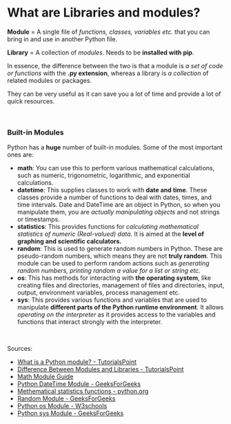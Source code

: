 # What are Libraries and modules?

**Module** = A single file of *functions, classes, variables etc.* that you can bring in and use in another Python file.

**Library** = A collection of *modules*. Needs to be **installed with pip**.

In essence, the difference between the two is that a module is *a set of code or functions* with the **.py extension**, whereas a library is *a collection* of related modules or packages. 

They can be very useful as it can save you a lot of time and provide a lot of quick resources.

<br>

### Built-in Modules
Python has a **huge** number of built-in modules. Some of the most important ones are:
- **math**: You can use this to perform various mathematical calculations, such as numeric, trigonometric, logarithmic, and exponential calculations. 
- **datetime**: This supplies classes to work with **date and time**. These classes provide a number of functions to deal with dates, times, and time intervals. Date and DateTime are an object in Python, so when you manipulate them, you are *actually manipulating objects* and not strings or timestamps.
- **statistics**: This provides functions for *calculating mathematical statistics of numeric (Real-valued) data*. It is aimed at the **level of graphing and scientific calculators.**
- **random**: This is used to generate random numbers in Python. These are pseudo-random numbers, which means they are not **truly random**. This module can be used to perform random actions such as *generating random numbers, printing random a value for a list or string etc.*
- **os**: This has methods for interacting with **the operating system**, like creating files and directories, management of files and directories, input, output, environment variables, process management etc.
- **sys**: This provides various functions and variables that are used to manipulate **different parts of the Python runtime environment**. It allows *operating on the interpreter* as it provides access to the variables and functions that interact strongly with the interpreter.

<br>

Sources:
- [What is a Python module? - TutorialsPoint](https://www.tutorialspoint.com/what-is-a-python-module-how-is-it-different-from-libraries)
- [Difference Between Modules and Libraries - TutorialsPoint](https://www.tutorialspoint.com/what-is-a-python-module-how-is-it-different-from-libraries#:~:text=A%20module%20is%20a%20set,community%20members%2C%20developers%20and%20researchers.)
- [Math Module Guide](https://www.dataquest.io/blog/python-math-module-and-functions/#:~:text=You%20can%20use%20the%20math,and%20how%20to%20use%20them.)
- [Python DateTime Module - GeeksForGeeks](https://www.geeksforgeeks.org/python-datetime-module/)
- [Methematical statistics functions - python.org](https://docs.python.org/3/library/statistics.html#:~:text=This%20module%20provides%20functions%20for,as%20Minitab%2C%20SAS%20and%20Matlab.)
- [Random Module - GeeksForGeeks](https://www.geeksforgeeks.org/python-random-module/)
- [Python os Module - W3schools](https://www.w3schools.com/python/module_os.asp#:~:text=Python%20has%20a%20built%2Din,variables%2C%20process%20management%2C%20etc.)
- [Python sys Module - GeeksForGeeks](https://www.geeksforgeeks.org/python-sys-module/)

